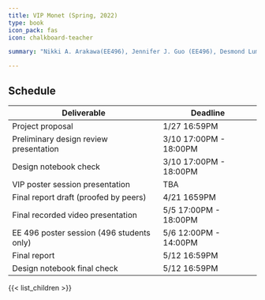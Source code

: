 ```yaml
---
title: VIP Monet (Spring, 2022)
type: book
icon_pack: fas
icon: chalkboard-teacher

summary: "Nikki A. Arakawa(EE496), Jennifer J. Guo (EE496), Desmond Lum (EE496), Adrianna F. Saymo (EE496), Branden L. Tsuji-Jones (EE496), NIcholas A. Ali (ENGR396),  Liam K. Tapper (ENGR296), and Edward B. Maloney (ENGR196)"

---
```

## Schedule
| Deliverable                               | Deadline               |
| ---                                       | ---                    |
| Project proposal                          | 1/27 16:59PM           |
| Preliminary design review presentation    | 3/10 17:00PM - 18:00PM |
| Design notebook check                     | 3/10 17:00PM - 18:00PM |
| VIP poster session presentation           | TBA                    |
| Final report draft (proofed by peers)     | 4/21 1659PM            |
| Final recorded video presentation         | 5/5 17:00PM - 18:00PM  |
| EE 496 poster session (496 students only) | 5/6 12:00PM - 14:00PM  |
| Final report                              | 5/12 16:59PM           |
| Design notebook final check               | 5/12 16:59PM           |



{{< list_children >}}
